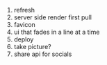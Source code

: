 1. refresh
2. server side render first pull
3. favicon
4. ui that fades in a line at a time
5. deploy
6. take picture?
7. share api for socials
